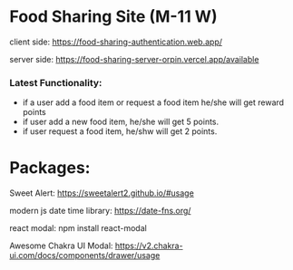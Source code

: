 # Food Sharing Site (M-11 W)
client side:
https://food-sharing-authentication.web.app/

server side:
https://food-sharing-server-orpin.vercel.app/available

### Latest Functionality:
* if a user add a food item or request a food item he/she will get reward points
* if user add a new food item, he/she will get 5 points.
* if user request a food item, he/shw will get 2 points.

# Packages:
Sweet Alert: https://sweetalert2.github.io/#usage

modern js date time library: https://date-fns.org/

react modal: npm install react-modal

Awesome Chakra UI Modal: https://v2.chakra-ui.com/docs/components/drawer/usage